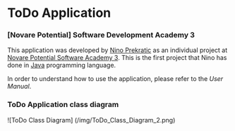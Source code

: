 # ToDo Application


### [Novare Potential] Software Development Academy 3

This application was developed by [Nino Prekratic](ninoprekratic@gmail.com) as an individual project at [Novare Potential Software Academy 3](https://www.novarepotential.com/software-development-academy-eng/). This is the first project that Nino has done in [Java](https://www.oracle.com/java/java9.html#close) programming language.

In order to understand how to use the  application, please refer to the *User Manual*. 


### ToDo Application class diagram

![ToDo Class Diagram] (/img/ToDo_Class_Diagram_2.png)
